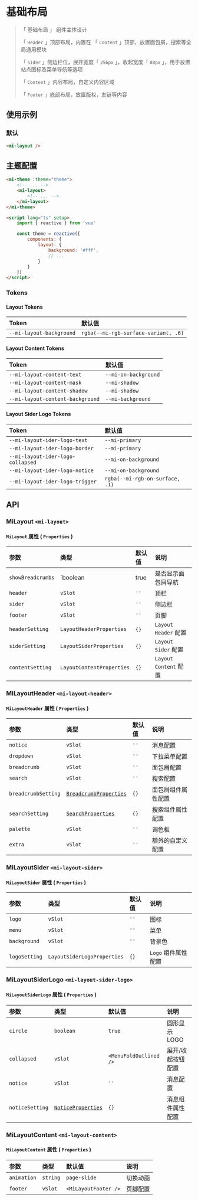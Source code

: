 # 基础布局

> 「 基础布局 」 组件主体设计
>
> 「 `Header` 」顶部布局，内置在 「 `Content` 」顶部，放置面包屑，搜索等全局通用模块
>
> 「 `Sider` 」侧边栏位，展开宽度「 `256px` 」，收起宽度「 `80px` 」，用于放置站点图标及菜单导航等选项
>
> 「 `Content` 」内容布局，自定义内容区域
>
> 「 `Footer` 」底部布局，放置版权，友链等内容

## 使用示例

### 默认

```html
<mi-layout />
```

## 主题配置

```html
<mi-theme :theme="theme">
    <!-- ... -->
    <mi-layout>
        <!-- ... -->
    </mi-layout>
</mi-theme>

<script lang="ts" setup>
    import { reactive } from 'vue'

    const theme = reactive({
        components: {
            layout: {
                background: '#fff',
                // ...
            }
        }
    })
</script>
```

### Tokens

#### Layout Tokens

| Token | 默认值
| :---- | :----
| `--mi-layout-background` | `rgba(--mi-rgb-surface-variant, .6)`

#### Layout Content Tokens

| Token | 默认值
| :---- | :----
| `--mi-layout-content-text` | `--mi-on-background`
| `--mi-layout-content-mask` | `--mi-shadow`
| `--mi-layout-content-shadow` | `--mi-shadow`
| `--mi-layout-content-background` | `--mi-background`

#### Layout Sider Logo Tokens

| Token | 默认值
| :---- | :----
| `--mi-layout-ider-logo-text` | `--mi-primary`
| `--mi-layout-ider-logo-border` | `--mi-primary`
| `--mi-layout-ider-logo-collapsed` | `--mi-on-background`
| `--mi-layout-ider-logo-notice` | `--mi-on-background`
| `--mi-layout-ider-logo-trigger` | `rgba(--mi-rgb-on-surface, .1)`

## API

### MiLayout `<mi-layout>`

#### `MiLayout` 属性 ( `Properties` )

| 参数 | 类型 | 默认值 | 说明
| :---- | :---- | :---- | :----
| `showBreadcrumbs` | `boolean | true | 是否显示面包屑导航
| `header` | `vSlot` | `''` | 顶栏
| `sider` | `vSlot` | `''` | 侧边栏
| `footer` | `vSlot` | `''` | 页脚
| `headerSetting` | `LayoutHeaderProperties` | `{}` | `Layout Header` 配置
| `siderSetting` | `LayoutSiderProperties` | `{}` | `Layout Sider` 配置
| `contentSetting` | `LayoutContentProperties` | `{}` | `Layout Content` 配置

### MiLayoutHeader `<mi-layout-header>`

#### `MiLayoutHeader` 属性 ( `Properties` )

| 参数 | 类型 | 默认值 | 说明
| :---- | :---- | :---- | :----
| `notice` | `vSlot` | `''` | 消息配置
| `dropdown` | `vSlot` | `''` | 下拉菜单配置
| `breadcrumb` | `vSlot` | `''` | 面包屑配置
| `search` | `vSlot` | `''` | 搜索配置
| `breadcrumbSetting` | [`BreadcrumbProperties`](../breadcrumb/README.md) | `{}` | 面包屑组件属性配置
| `searchSetting` | [`SearchProperties`](../search/README.md) | `{}` | 搜索组件属性配置
| `palette` | `vSlot` | `''` | 调色板
| `extra` | `vSlot` | `''` | 额外的自定义配置

### MiLayoutSider `<mi-layout-sider>`

#### `MiLayoutSider` 属性 ( `Properties` )

| 参数 | 类型 | 默认值 | 说明
| :---- | :---- | :---- | :----
| `logo` | `vSlot` | `''` | 图标
| `menu` | `vSlot` | `''` | 菜单
| `background` | `vSlot` | `''` | 背景色
| `logoSetting` | `LayoutSiderLogoProperties` | `{}` | `Logo` 组件属性配置

### MiLayoutSiderLogo `<mi-layout-sider-logo>`

#### `MiLayoutSiderLogo` 属性 ( `Properties` )

| 参数 | 类型 | 默认值 | 说明
| :---- | :---- | :---- | :----
| `circle` | `boolean` | `true` | 圆形显示 LOGO
| `collapsed` | `vSlot` | `<MenuFoldOutlined />` | 展开/收起按钮配置
| `notice` | `vSlot` | `''` | 消息配置
| `noticeSetting` | [`NoticeProperties`](../notice/README.md) | `{}` | 消息组件属性配置

### MiLayoutContent `<mi-layout-content>`

#### `MiLayoutContent` 属性 ( `Properties` )

| 参数 | 类型 | 默认值 | 说明
| :---- | :---- | :---- | :----
| `animation` | `string` | `page-slide` | 切换动画
| `footer` | `vSlot` | `<MiLayoutFooter />` | 页脚配置
